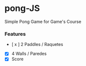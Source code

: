 # pong-JS
Simple Pong Game for Game's Course

### Features

- [ x ] 2 Paddles / Raquetes
- [x] 4 Walls / Paredes 
- [x] Score
